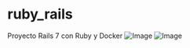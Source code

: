 # ruby_rails
Proyecto Rails 7 con Ruby y Docker
![Image](https://github.com/user-attachments/assets/f01339d6-1441-4517-a662-9d4e8fc68b63)
![Image](https://github.com/user-attachments/assets/743f7fe4-ffab-43a0-95d4-44da06d8f8b3)
